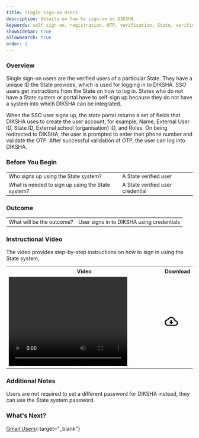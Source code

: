 ```yaml
---
title: Single Sign-on Users
description: Details on how to sign-on on DIKSHA
keywords: self sign on, registration, OTP, verification, State, verified user
showSidebar: true
allowSearch: true
order: 2
---
```


### Overview

Single sign-on users are the verified users of a particular State. They have a unique ID the State provides, which is used for logging in to DIKSHA. SSO users get instructions from the State on how to log in. States who do not have a State system or portal have to self-sign up because they do not have a system into which DIKSHA can be integrated.

When the SSO user signs up, the state portal returns a set of fields that DIKSHA uses to create the user account, for example, Name, External User ID, State ID, External school (organisation) ID, and Roles. On being redirected to DIKSHA, the user is prompted to enter their phone number and validate the OTP. After successful validation of OTP, the user can log into DIKSHA.

### Before You Begin

<table>
<tr><td>Who signs up using the State system?</td>
<td>A State verified user</td>
</tr>
<tr><td>What is needed to sign up using the State system?</td>
<td>A State verified user credential</td></tr>
</table>

### Outcome

<table>
<tr><td>What will be the outcome?</td>
<td>User signs in to DIKSHA using credentials</td>
</tr>
</table>

### Instructional Video  

The video provides step-by-step instructions on how to sign in using the State system,

<table>
  <tr>
    <th style="width:85%;">Video</th>
    <th style="width:15%;">Download</th>
  </tr>
  <tr>
    <td><video width="320" height="240" controls><source src="../video/sso-users.mp4" type="video/mp4"></video></td>
    <td class="text-center"><a href="../video/sso-users.mp4" download><img src="../../../assets/imgs/icons/outline_cloud_download.png"></a></td>
  </tr>
</table>

### Additional Notes

Users are not required to set a different password for DIKSHA instead, they can use the State system password. 

### What's Next?  

[Gmail Users](./gmail-users.html){:target="_blank"}
